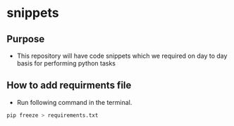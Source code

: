 # snippets

## Purpose

- This repository will have code snippets which we required on day to day basis for performing python tasks

## How to add requirments file

- Run following command in the terminal.

```python
pip freeze > requirements.txt
```
